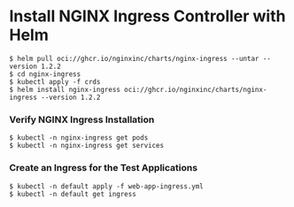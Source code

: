 
# Install NGINX Ingress Controller with Helm
```
$ helm pull oci://ghcr.io/nginxinc/charts/nginx-ingress --untar --version 1.2.2
$ cd nginx-ingress
$ kubectl apply -f crds
$ helm install nginx-ingress oci://ghcr.io/nginxinc/charts/nginx-ingress --version 1.2.2
```

### Verify NGINX Ingress Installation
```
$ kubectl -n nginx-ingress get pods
$ kubectl -n nginx-ingress get services
```

### Create an Ingress for the Test Applications
```
$ kubectl -n default apply -f web-app-ingress.yml
$ kubectl -n default get ingress
```
